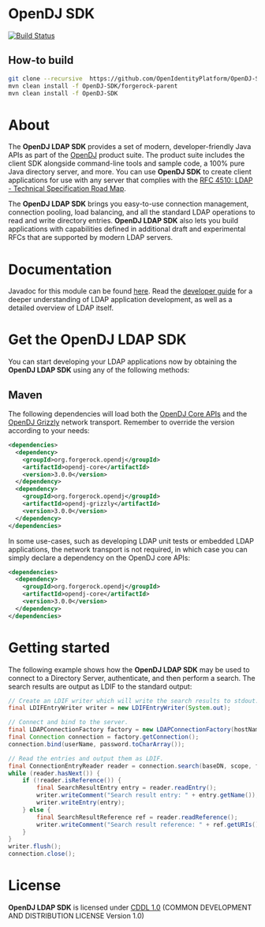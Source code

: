 <!--
  The contents of this file are subject to the terms of the Common Development and
  Distribution License (the License). You may not use this file except in compliance with the
  License.

  You can obtain a copy of the License at legal/CDDLv1.0.txt. See the License for the
  specific language governing permission and limitations under the License.

  When distributing Covered Software, include this CDDL Header Notice in each file and include
  the License file at legal/CDDLv1.0.txt. If applicable, add the following below the CDDL
  Header, with the fields enclosed by brackets [] replaced by your own identifying
  information: "Portions copyright [year] [name of copyright owner]".

  Copyright 2016 ForgeRock AS.
  Portions copyright 2017 3A Systems, LLC
  -->

OpenDJ SDK
==========
[![Build Status](https://travis-ci.org/OpenIdentityPlatform/OpenDJ-SDK.svg)](https://travis-ci.org/OpenIdentityPlatform/OpenDJ-SDK)

## How-to build

```bash
git clone --recursive  https://github.com/OpenIdentityPlatform/OpenDJ-SDK.git
mvn clean install -f OpenDJ-SDK/forgerock-parent
mvn clean install -f OpenDJ-SDK
```

About
==========

The **OpenDJ LDAP SDK** provides a set of modern, developer-friendly Java APIs as part of the
[OpenDJ](https://github.com/OpenIdentityPlatform/OpenDJ) product suite. 
The product suite includes the client SDK alongside command-line tools and
sample code, a 100% pure Java directory server, and more. You can use **OpenDJ SDK** to create client applications
for use with any server that complies with the
[RFC 4510: LDAP - Technical Specification Road Map](http://tools.ietf.org/html/rfc4510).

The **OpenDJ LDAP SDK** brings you easy-to-use connection management, connection pooling, load balancing, and all the
standard LDAP operations to read and write directory entries. **OpenDJ LDAP SDK** also lets you build applications with
capabilities defined in additional draft and experimental RFCs that are supported by modern LDAP servers.

Documentation
=============

Javadoc for this module can be found [here](http://opendj.forgerock.org/opendj-core/apidocs/index.html). Read the
[developer guide](http://opendj.forgerock.org/doc/dev-guide/index.html) for a deeper understanding of LDAP application
development, as well as a detailed overview of LDAP itself.

Get the OpenDJ LDAP SDK
=======================

You can start developing your LDAP applications now by obtaining the **OpenDJ LDAP SDK** using any of the following
methods:

Maven
-----

The following dependencies will load both the [OpenDJ Core APIs](opendj-core) and the [OpenDJ Grizzly](opendj-grizzly)
network transport. Remember to override the version according to your needs:

```xml
<dependencies>
  <dependency>
    <groupId>org.forgerock.opendj</groupId>
    <artifactId>opendj-core</artifactId>
    <version>3.0.0</version>
  </dependency>
  <dependency>
    <groupId>org.forgerock.opendj</groupId>
    <artifactId>opendj-grizzly</artifactId>
    <version>3.0.0</version>
  </dependency>
</dependencies>
```

In some use-cases, such as developing LDAP unit tests or embedded LDAP applications, the network transport is not
required, in which case you can simply declare a dependency on the OpenDJ core APIs:

```xml
<dependencies>
  <dependency>
    <groupId>org.forgerock.opendj</groupId>
    <artifactId>opendj-core</artifactId>
    <version>3.0.0</version>
  </dependency>
</dependencies>
```


Getting started
===============

The following example shows how the **OpenDJ LDAP SDK** may be used to connect to a Directory Server, authenticate, and
then perform a search. The search results are output as LDIF to the standard output:

```java
// Create an LDIF writer which will write the search results to stdout.
final LDIFEntryWriter writer = new LDIFEntryWriter(System.out);

// Connect and bind to the server.
final LDAPConnectionFactory factory = new LDAPConnectionFactory(hostName, port);
final Connection connection = factory.getConnection();
connection.bind(userName, password.toCharArray());

// Read the entries and output them as LDIF.
final ConnectionEntryReader reader = connection.search(baseDN, scope, filter, attributes);
while (reader.hasNext()) {
    if (!reader.isReference()) {
        final SearchResultEntry entry = reader.readEntry();
        writer.writeComment("Search result entry: " + entry.getName());
        writer.writeEntry(entry);
    } else {
        final SearchResultReference ref = reader.readReference();
        writer.writeComment("Search result reference: " + ref.getURIs());
    }
}
writer.flush();
connection.close();
```

License
=======

**OpenDJ LDAP SDK** is licensed under [CDDL 1.0](legal-notices/CDDLv1_0.txt) (COMMON DEVELOPMENT AND DISTRIBUTION
LICENSE Version 1.0)
